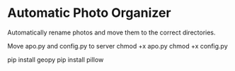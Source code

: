 # Automatic Photo Organizer
Automatically rename photos and move them to the correct directories. 


Move apo.py and config.py to server
chmod +x apo.py
chmod +x config.py

pip install geopy
pip install pillow

